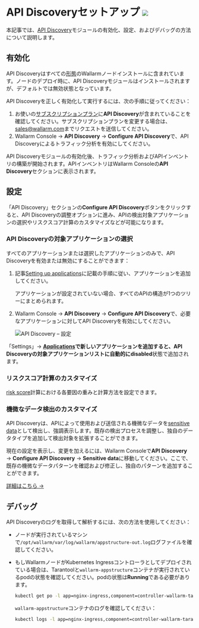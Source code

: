 # API Discoveryセットアップ <a href="../../about-wallarm/subscription-plans/#waap-and-advanced-api-security"><img src="../../images/api-security-tag.svg" style="border: none;"></a>

本記事では、[API Discovery](overview.md)モジュールの有効化、設定、およびデバッグの方法について説明します。

## 有効化

API Discoveryはすべての[形態](../installation/supported-deployment-options.md)のWallarmノードインストールに含まれています。ノードのデプロイ時に、API Discoveryモジュールはインストールされますが、デフォルトでは無効状態となっています。

API Discoveryを正しく有効化して実行するには、次の手順に従ってください：

1. お使いの[サブスクリプションプラン](../about-wallarm/subscription-plans.md#waap-and-advanced-api-security)に**API Discovery**が含まれていることを確認してください。サブスクリプションプランを変更する場合は、[sales@wallarm.com](mailto:sales@wallarm.com)までリクエストを送信してください。
2. Wallarm Console → **API Discovery** → **Configure API Discovery**で、API Discoveryによるトラフィック分析を有効にしてください。

API Discoveryモジュールの有効化後、トラフィック分析およびAPIインベントリの構築が開始されます。APIインベントリはWallarm Consoleの**API Discovery**セクションに表示されます。

## 設定

「API Discovery」セクションの**Configure API Discovery**ボタンをクリックすると、API Discoveryの調整オプションに進み、APIの検出対象アプリケーションの選択やリスクスコア計算のカスタマイズなどが可能になります。

### API Discoveryの対象アプリケーションの選択

すべてのアプリケーションまたは選択したアプリケーションのみで、API Discoveryを有効または無効にすることができます：

1. 記事[Setting up applications](../user-guides/settings/applications.md)に記載の手順に従い、アプリケーションを追加してください。

    アプリケーションが設定されていない場合、すべてのAPIの構造が1つのツリーにまとめられます。

2. Wallarm Console → **API Discovery** → **Configure API Discovery**で、必要なアプリケーションに対してAPI Discoveryを有効にしてください。

    ![API Discovery – 設定](../images/about-wallarm-waf/api-discovery/api-discovery-settings.png)

「Settings」→ **[Applications](../user-guides/settings/applications.md)**で新しいアプリケーションを追加すると、API Discoveryの対象アプリケーションリストに自動的に**disabled**状態で追加されます。

### リスクスコア計算のカスタマイズ

[risk score](risk-score.md)計算における各要因の重みと計算方法を設定できます。

### 機微なデータ検出のカスタマイズ

API Discoveryは、APIによって使用および送信される機微なデータを[sensitive data](sensitive-data.md)として検出し、強調表示します。既存の検出プロセスを調整し、独自のデータタイプを追加して検出対象を拡張することができます。

現在の設定を表示し、変更を加えるには、Wallarm Consoleで**API Discovery** → **Configure API Discovery** → **Sensitive data**に移動してください。ここで、既存の機微なデータパターンを確認および修正し、独自のパターンを追加することができます。

[詳細はこちら →](sensitive-data.md#customizing-sensitive-data-detection)

## デバッグ

API Discoveryのログを取得して解析するには、次の方法を使用してください：

* ノードが実行されているマシンで`/opt/wallarm/var/log/wallarm/appstructure-out.log`ログファイルを確認してください。
* もしWallarmノードがKubernetes Ingressコントローラとしてデプロイされている場合は、Tarantoolと`wallarm-appstructure`コンテナが実行されているpodの状態を確認してください。podの状態は**Running**である必要があります。

    ```bash
    kubectl get po -l app=nginx-ingress,component=controller-wallarm-tarantool
    ```

    `wallarm-appstructure`コンテナのログを確認してください：

    ```bash
    kubectl logs -l app=nginx-ingress,component=controller-wallarm-tarantool -c wallarm-appstructure
    ```